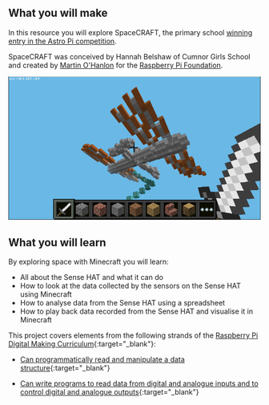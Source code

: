 ## What you will make
In this resource you will explore SpaceCRAFT, the primary school [winning entry in the Astro Pi competition](https://astro-pi.org/principia/winners/#spacecraft).

SpaceCRAFT was conceived by Hannah Belshaw of Cumnor Girls School and created by [Martin O'Hanlon](http://www.stuffaboutcode.com) for the [Raspberry Pi Foundation](https://www.raspberrypi.org). 

![iss in minecraft](images/spacecraft2.png)

## What you will learn
By exploring space with Minecraft you will learn:

- All about the Sense HAT and what it can do
- How to look at the data collected by the sensors on the Sense HAT using Minecraft
- How to analyse data from the Sense HAT using a spreadsheet
- How to play back data recorded from the Sense HAT and visualise it in Minecraft

This project covers elements from the following strands of the [Raspberry Pi Digital Making Curriculum](http://rpf.io/curriculum){:target="_blank"}:

+ [Can programmatically read and manipulate a data structure](https://www.raspberrypi.org/curriculum/programming/builder){:target="_blank"}

+ [Can write programs to read data from digital and analogue inputs and to control digital and analogue outputs](https://curriculum.raspberrypi.org/physical-computing/creator/){:target="_blank"}

